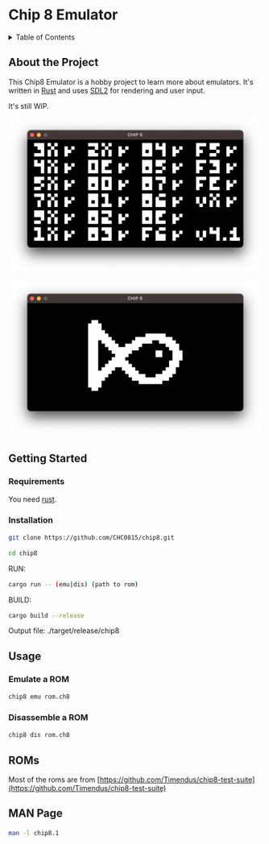 # Chip 8 Emulator

<!-- TABLE OF CONTENTS -->
<details>
  <summary>Table of Contents</summary>
  <ol>
    <li>
      <a href="#about-the-project">About The Project</a>
    </li>
    <li>
      <a href="#getting-started">Getting Started</a>
      <ul>
        <li><a href="#requirements">Requirements</a></li>
        <li><a href="#installation">Installation</a></li>
      </ul>
    </li>
    <li><a href="#usage">Usage</a></li>
    <li><a href="#roms">ROMs</a></li>
    <li><a href="#manpage">MAN Page</a></li>
  </ol>
</details>

## About the Project

This Chip8 Emulator is a hobby project to learn more about emulators.
It's written in [Rust](https://www.rust-lang.org/) and uses [SDL2](https://www.libsdl.org/) for rendering and user input.

It's still WIP.

![Screenshot of the Chip8 Emulator](https://github.com/chc0815/chip8/blob/master/media/chip8.png?raw=true)

![Screenshot of the Chip8 Emulator running Fishie](https://github.com/chc0815/chip8/blob/master/media/fishie.png?raw=true)

## Getting Started

### Requirements

You need [rust](https://www.rust-lang.org/tools/install).

### Installation

```sh
git clone https://github.com/CHC0815/chip8.git
```

```sh
cd chip8
```

RUN:

```sh
cargo run -- (emu|dis) (path to rom)
```

BUILD:

```sh
cargo build --release
```

Output file: ./target/release/chip8

## Usage

### Emulate a ROM

```sh
chip8 emu rom.ch8
```

### Disassemble a ROM

```sh
chip8 dis rom.ch8
```

## ROMs

Most of the roms are from [https://github.com/Timendus/chip8-test-suite](https://github.com/Timendus/chip8-test-suite)

## MAN Page

```sh
man -l chip8.1
```
